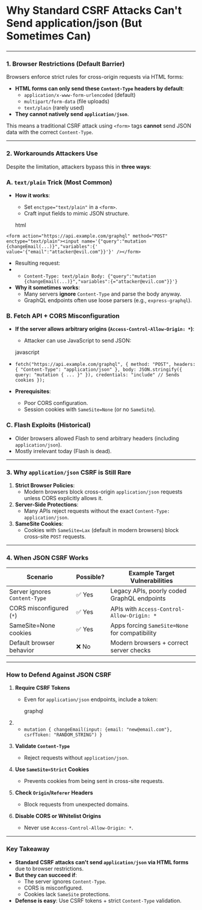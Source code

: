 # Why Standard CSRF Attacks Can't Send application/json (But Sometimes Can)

### 

---

### **1. Browser Restrictions (Default Barrier)**

Browsers enforce strict rules for cross-origin requests via HTML forms:

- **HTML forms can only send these `Content-Type` headers by default**:
    - `application/x-www-form-urlencoded` (default)
    - `multipart/form-data` (file uploads)
    - `text/plain` (rarely used)
- **They cannot natively send `application/json`**.

This means a traditional CSRF attack using `<form>` tags **cannot** send JSON data with the correct `Content-Type`.

---

### **2. Workarounds Attackers Use**

Despite the limitation, attackers bypass this in **three ways**:

### **A. `text/plain` Trick (Most Common)**

- **How it works**:
    - Set `enctype="text/plain"` in a `<form>`.
    - Craft input fields to mimic JSON structure.
    
    html
    

`<form action="https://api.example.com/graphql" method="POST" enctype="text/plain"><input name='{"query":"mutation {changeEmail(...)}","variables":{' value='{"email":"attacker@evil.com"}}'}' /></form>`

- Resulting request:
- 
    - `Content-Type: text/plain
    Body: {"query":"mutation {changeEmail(...)}","variables":{="attacker@evil.com"}}'}`
- **Why it sometimes works**:
    - Many servers **ignore** `Content-Type` and parse the body anyway.
    - GraphQL endpoints often use loose parsers (e.g., `express-graphql`).

### **B. Fetch API + CORS Misconfiguration**

- **If the server allows arbitrary origins (`Access-Control-Allow-Origin: *`)**:
    - Attacker can use JavaScript to send JSON:
    
    javascript
    
- `fetch("https://api.example.com/graphql", { method: "POST", headers: { "Content-Type": "application/json" }, body: JSON.stringify({ query: "mutation { ... }" }), credentials: "include" // Sends cookies
});`
- **Prerequisites**:
    - Poor CORS configuration.
    - Session cookies with `SameSite=None` (or no `SameSite`).

### **C. Flash Exploits (Historical)**

- Older browsers allowed Flash to send arbitrary headers (including `application/json`).
- Mostly irrelevant today (Flash is dead).

---

### **3. Why `application/json` CSRF is Still Rare**

1. **Strict Browser Policies**:
    - Modern browsers block cross-origin `application/json` requests unless CORS explicitly allows it.
2. **Server-Side Protections**:
    - Many APIs reject requests without the exact `Content-Type: application/json`.
3. **SameSite Cookies**:
    - Cookies with `SameSite=Lax` (default in modern browsers) block cross-site `POST` requests.

---

### **4. When JSON CSRF Works**

| Scenario | Possible? | Example Target Vulnerabilities |
| --- | --- | --- |
| Server ignores `Content-Type` | ✅ Yes | Legacy APIs, poorly coded GraphQL endpoints |
| CORS misconfigured (`*`) | ✅ Yes | APIs with `Access-Control-Allow-Origin: *` |
| SameSite=None cookies | ✅ Yes | Apps forcing `SameSite=None` for compatibility |
| Default browser behavior | ❌ No | Modern browsers + correct server checks |

---

### **How to Defend Against JSON CSRF**

1. **Require CSRF Tokens**
    - Even for `application/json` endpoints, include a token:
        
        graphql
        
2. 
    - `mutation { changeEmail(input: {email: "new@email.com"}, csrfToken: "RANDOM_STRING")
    }`
3. **Validate `Content-Type`**
    - Reject requests without `application/json`.
4. **Use `SameSite=Strict` Cookies**
    - Prevents cookies from being sent in cross-site requests.
5. **Check `Origin`/`Referer` Headers**
    - Block requests from unexpected domains.
6. **Disable CORS or Whitelist Origins**
    - Never use `Access-Control-Allow-Origin: *`.

---

### **Key Takeaway**

- **Standard CSRF attacks can't send `application/json` via HTML forms** due to browser restrictions.
- **But they can succeed if**:
    - The server ignores `Content-Type`.
    - CORS is misconfigured.
    - Cookies lack `SameSite` protections.
- **Defense is easy**: Use CSRF tokens + strict `Content-Type` validation.